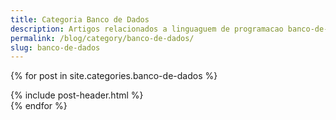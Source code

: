 ```yaml
---
title: Categoria Banco de Dados
description: Artigos relacionados a linguaguem de programacao banco-de-dados
permalink: /blog/category/banco-de-dados/
slug: banco-de-dados
---
```


{% for post in site.categories.banco-de-dados %}
<article class="post">
{% include post-header.html %}
</article>
{% endfor %}
